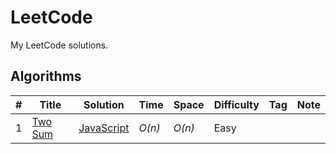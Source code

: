 # LeetCode
My LeetCode solutions.
## Algorithms
|  #  | Title           |  Solution       |  Time           | Space           | Difficulty    | Tag          | Note|
|-----|---------------- | --------------- | --------------- | --------------- | ------------- |--------------|-----|
1 | [Two Sum](https://leetcode.com/problems/two-sum/description/) | [JavaScript](./javascript/algorithms/1_two_sum.js) | _O(n)_ | _O(n)_ | Easy |||
